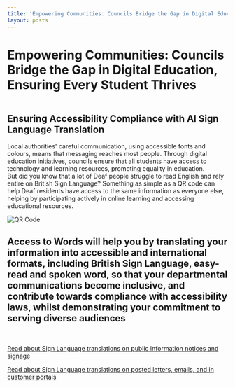 ```yaml
---
title: 'Empowering Communities: Councils Bridge the Gap in Digital Education, Ensuring Every Student Thrives'
layout: posts
---
```


# Empowering Communities: Councils Bridge the Gap in Digital Education, Ensuring Every Student Thrives

![]()

## Ensuring Accessibility Compliance with AI Sign Language Translation

Local authorities' careful communication, using accessible fonts and colours, means that messaging reaches most people.  Through digital education initiatives, councils ensure that all students have access to technology and learning resources, promoting equality in education.  
But did you know that a lot of Deaf people struggle to read English and rely entire on British Sign Language?
Something as simple as a QR code can help Deaf residents have access to the same information as everyone else, helping by participating actively in online learning and accessing educational resources.

![QR Code](/posts/images/qr-contact.png)

## Access to Words will help you by translating your information into accessible and international formats, including British Sign Language, easy-read and spoken word, so that your departmental communications become inclusive, and contribute towards compliance with accessibility laws, whilst demonstrating your commitment to serving diverse audiences

<br/>

[Read about Sign Language translations on public information notices and signage](/solutions/gazette)

[Read about Sign Language translations on posted letters, emails, and in customer portals](/solutions/correspondent)
